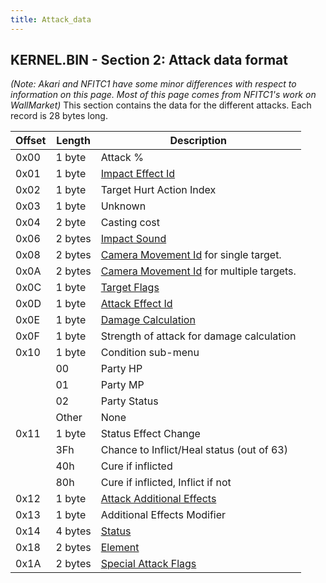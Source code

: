 ```yaml
---
title: Attack_data
---
```


## KERNEL.BIN - Section 2: Attack data format

*(Note: Akari and NFITC1 have some minor differences with respect to information on this page. Most of this page comes from NFITC1's work on WallMarket)* This section contains the data for the different attacks. Each record is 28 bytes long.

| Offset | Length | Description |
|----|----|----|
| 0x00 | 1 byte | Attack % |
| 0x01 | 1 byte | [Impact Effect Id](Battle/Impact_Effect_Id_List) |
| 0x02 | 1 byte | Target Hurt Action Index |
| 0x03 | 1 byte | Unknown |
| 0x04 | 2 byte | Casting cost |
| 0x06 | 2 bytes | [Impact Sound](Battle/Sound_Effect_Id_List) |
| 0x08 | 2 bytes | [Camera Movement Id](Battle/Camera_Movement_Id_List?redlink=1) for single target. |
| 0x0A | 2 bytes | [Camera Movement Id](Battle/Camera_Movement_Id_List?redlink=1) for multiple targets. |
| 0x0C | 1 byte | [Target Flags](Battle/Targeting_Data) |
| 0x0D | 1 byte | [Attack Effect Id](Battle/Attack_Effect_Id_List) |
| 0x0E | 1 byte | [Damage Calculation](Battle/Damage_Calculation) |
| 0x0F | 1 byte | Strength of attack for damage calculation |
| 0x10 | 1 byte | Condition sub-menu |
|  | 00 | Party HP |
|  | 01 | Party MP |
|  | 02 | Party Status |
|  | Other | None |
| 0x11 | 1 byte | Status Effect Change |
|  | 3Fh | Chance to Inflict/Heal status (out of 63) |
|  | 40h | Cure if inflicted |
|  | 80h | Cure if inflicted, Inflict if not |
| 0x12 | 1 byte | [Attack Additional Effects](Battle/Attack_Special_Effects) |
| 0x13 | 1 byte | Additional Effects Modifier |
| 0x14 | 4 bytes | [Status](Battle/Status_Effects) |
| 0x18 | 2 bytes | [Element](Battle/Elemental_Data) |
| 0x1A | 2 bytes | [Special Attack Flags](Battle/Special_Attack_Flags) |
